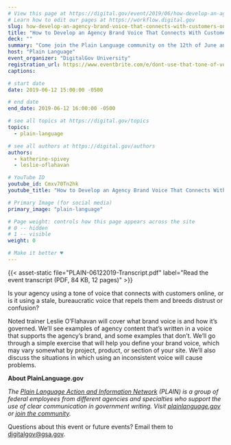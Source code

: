 ```yaml
---
# View this page at https://digital.gov/event/2019/06/how-develop-an-agency-brand-voice
# Learn how to edit our pages at https://workflow.digital.gov
slug: how-develop-an-agency-brand-voice-that-connects-with-customers-online
title: "How to Develop an Agency Brand Voice That Connects With Customers Online"
deck: ""
summary: "Come join the Plain Language community on the 12th of June and learn how to develop an agency brand voice!"
host: "Plain Language"
event_organizer: "DigitalGov University"
registration_url: https://www.eventbrite.com/e/dont-use-that-tone-of-voice-with-me-how-to-develop-an-agency-brand-voice-registration-61151693361
captions: 

# start date
date: 2019-06-12 15:00:00 -0500

# end date
end_date: 2019-06-12 16:00:00 -0500

# see all topics at https://digital.gov/topics
topics: 
  - plain-language

# see all authors at https://digital.gov/authors
authors: 
  - katherine-spivey
  - leslie-oflahavan

# YouTube ID
youtube_id: Cmxv70Tn2hk
youtube_title: "How to Develop an Agency Brand Voice That Connects With Customers Online"

# Primary Image (for social media)
primary_image: "plain-language"

# Page weight: controls how this page appears across the site
# 0 -- hidden
# 1 -- visible
weight: 0

# Make it better ♥
---
```


{{< asset-static file="PLAIN-06122019-Transcript.pdf" label="Read the event transcript (PDF, 84 KB, 12 pages)" >}}

Is your agency using a tone of voice that connects with customers online, or is it using a stale, bureaucratic voice that repels them and breeds distrust or confusion? 
 
Noted trainer Leslie O’Flahavan will cover what brand voice is and how it’s governed. We’ll see examples of agency content that’s written in a voice that supports the agency’s brand, and some examples that don’t. We’ll go through a simple exercise that will help you define your brand voice, which may vary somewhat by project, product, or section of your site. We’ll also discuss the situations in which using an inconsistent voice will cause problems. 

**About PlainLanguage.gov** 

_The [Plain Language Action and Information Network](https://www.plainlanguage.gov/about/) (PLAIN) is a group of federal employees from different agencies and specialties who support the use of clear communication in government writing. Visit [plainlanguage.gov](https://www.plainlanguage.gov/) or [join the community](https://www.digitalgov.gov/communities/plain-language/)._ 

Questions about this event or future events? Email them to [digitalgov@gsa.gov](mailto:digitalgov@gsa.gov). 
